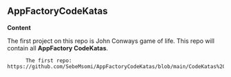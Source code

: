 ## AppFactoryCodeKatas

<b>Content</b>

The first project on this repo is John Conways game of life. This repo will contain all <b>AppFactory CodeKatas</b>.
          
          The first repo: https://github.com/SebeMsomi/AppFactoryCodeKatas/blob/main/CodeKatas%20Game%20of%20Life/
          
          
